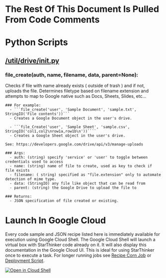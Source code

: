 # The Rest Of This Document Is Pulled From Code Comments


# Python Scripts


## [/util/drive/__init__.py](/util/drive/__init__.py)



### file_create(auth, name, filename, data, parent=None):


   Checks if file with name already exists ( outside of trash ) and 
    if not, uploads the file.  Determines filetype based on filename extension
    and attempts to map to Google native such as Docs, Sheets, Slides, etc...

    ### For example:
      - ```file_create('user', 'Sample Document', 'sample.txt', StringIO('File contents'))``` 
      - Creates a Google Document object in the user's drive.

      - ```file_Create('user', 'Sample Sheet', 'sample.csv', StringIO('col1,col2\nrow1a,row1b\n'))````
      - Creates a Google Sheet object in the user's drive.

    See: https://developers.google.com/drive/api/v3/manage-uploads 

    ### Args:
      - auth: (string) specify 'service' or 'user' to toggle between credentials used to access
      - name: (string) name of file to create, used as key to check if file exists
      - filename: ( string) specified as "file.extension" only to automate detection of mime type.
      - data: (StringIO) any file like object that can be read from
      - parent: (string) the Google Drive to upload the file to

    ### Returns:
      - JSON specification of file created or existing.

    

# Launch In Google Cloud

Every code sample and JSON recipe listed here is immediately available for execution using Google Cloud Shell.  The Google Cloud Shell will launch a virtual box with StarThinker code already on it.  It will also display this documentation in the Google Cloud UI.  This is ideal for using StarThinker once to execute a task.  For longer running jobs see [Recipe Corn Job](/cron/README.md) or [Deployment Script](/deploy/README.md).

[![Open in Cloud Shell](http://gstatic.com/cloudssh/images/open-btn.svg)](https://console.cloud.google.com/cloudshell/editor?cloudshell_git_repo=https%3A%2F%2Fgithub.com%2Fgoogle%2Fstarthinker&cloudshell_print=%2FLAUNCH_RECIPE.txt&cloudshell_tutorial=%2Futil%2Fdrive%2FREADME.md)
